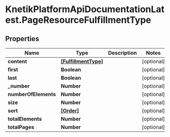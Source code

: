 # KnetikPlatformApiDocumentationLatest.PageResourceFulfillmentType

## Properties
Name | Type | Description | Notes
------------ | ------------- | ------------- | -------------
**content** | [**[FulfillmentType]**](FulfillmentType.md) |  | [optional] 
**first** | **Boolean** |  | [optional] 
**last** | **Boolean** |  | [optional] 
**_number** | **Number** |  | [optional] 
**numberOfElements** | **Number** |  | [optional] 
**size** | **Number** |  | [optional] 
**sort** | [**[Order]**](Order.md) |  | [optional] 
**totalElements** | **Number** |  | [optional] 
**totalPages** | **Number** |  | [optional] 


